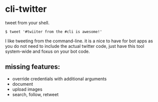 # cli-twitter
tweet from your shell.

`$ tweet '#twiiter from the #cli is awesome!' `

I like tweeting from the command-line. 
it is a nice to have for bot apps as you do not need to include the actual twitter code, 
just have this tool system-wide and foxus on your bot code. 

## missing features: 
* override credentials with additional arguments
* document
* upload images
* search, follow, retweet


